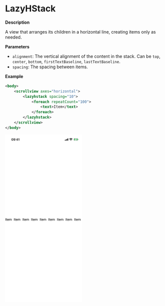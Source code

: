 # LazyHStack

**Description**

A view that arranges its children in a horizontal line, creating items only as needed.

**Parameters**

- `alignment`: The vertical alignment of the content in the stack. Can be `top`, `center`, `bottom`, `firstTextBaseline`, `lastTextBaseline`.
- `spacing`: The spacing between items.

**Example**

```xml
<body>
    <scrollview axes="horizontal">
        <lazyhstack spacing="10">
            <foreach repeatCount="100">
                <text>Item</text>
            </foreach>
        </lazyhstack>
    </scrollview>
</body>
```

<img src="/Screenshots/Views/Layout/lazyhstack_1.png" width="250" alt="Screenshot">
